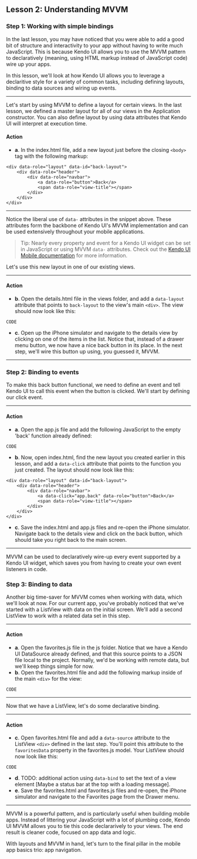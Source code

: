 ## Lesson 2: Understanding MVVM

### Step 1: Working with simple bindings

In the last lesson, you may have noticed that you were able to add a good bit of structure and interactivity to your app without having to write much JavaScript. This is because Kendo UI allows you to use the MVVM pattern to declaratively (meaning, using HTML markup instead of JavaScript code) wire up your apps.

In this lesson, we'll look at how Kendo UI allows you to leverage a declaritive style for a variety of common tasks, including defining layouts, binding to data sources and wiring up events.

<hr data-action="start" />

Let's start by using MVVM to define a layout for certain views. In the last lesson, we defined a master layout for all of our views in the Application constructor. You can also define layout by using data attributes that Kendo UI will interpret at execution time.

#### Action

* **a**. In the index.html file, add a new layout just before the closing `<body>` tag with the following markup:
```
<div data-role="layout" data-id="back-layout">
	<div data-role="header">
		<div data-role="navbar">
	    	<a data-role="button">Back</a>
	    	<span data-role="view-title"></span>
	    </div>
	</div>
</div>
```

<hr data-action="end" />

Notice the liberal use of `data-` attributes in the snippet above. These attributes form the backbone of Kendo UI's MVVM implementation and can be used extensively throughout your mobile applications.

> Tip: Nearly every property and event for a Kendo UI widget can be set in JavaScript or using MVVM `data-` attributes. Check out the [Kendo UI Mobile documentation](http://docs.telerik.com/kendo-ui/mobile/mvvm) for more information.

Let's use this new layout in one of our existing views.

<hr data-action="start" />

#### Action

* **b**. Open the details.html file in the views folder, and add a `data-layout` attribute that points to `back-layout` to the view's main `<div>`. The view should now look like this:
```
CODE
```

* **c**. Open up the iPhone simulator and navigate to the details view by clicking on one of the items in the list. Notice that, instead of a drawer menu button, we now have a nice back button in its place. In the next step, we'll wire this button up using, you guessed it, MVVM.

<hr data-action="end" />

### Step 2: Binding to events

To make this back button functional, we need to define an event and tell Kendo UI to call this event when the button is clicked. We'll start by defining our click event.

<hr data-action="start" />

#### Action

* **a**. Open the app.js file and add the following JavaScript to the empty 'back' function already defined:
```
CODE
```

* **b**. Now, open index.html, find the new layout you created earlier in this lesson, and add a `data-click` attribute that points to the function you just created. The layout should now look like this:
```
<div data-role="layout" data-id="back-layout">
	<div data-role="header">
		<div data-role="navbar">
	    	<a data-click="app.back" data-role="button">Back</a>
	    	<span data-role="view-title"></span>
	    </div>
	</div>
</div>
```

* **c**. Save the index.html and app.js files and re-open the iPhone simulator. Navigate back to the details view and click on the back button, which should take you right back to the main screen.

<hr data-action="end" />

MVVM can be used to declaratively wire-up every event supported by a Kendo UI widget, which saves you from having to create your own event listeners in code.

### Step 3: Binding to data

Another big time-saver for MVVM comes when working with data, which we'll look at now. For our current app, you've probably noticed that we've started with a ListView with data on the initial screen. We'll add a second ListView to work with a related data set in this step.

<hr data-action="start" />

#### Action

* **a**. Open the favorites.js file in the js folder. Notice that we have a Kendo UI DataSource already defined, and that this source points to a JSON file local to the project. Normally, we'd be working with remote data, but we'll keep things simple for now.
* **b**. Open the favorites.html file and add the following markup inside of the main `<div>` for the view:
```
CODE
```

<hr data-action="end" />

Now that we have a ListView, let's do some declarative binding.

<hr data-action="start" />

#### Action

* **c**. Open favorites.html file and add a `data-source` attribute to the ListView `<div>` defined in the last step. You'll point this attribute to the `favoritesData` property in the favorites.js model. Your ListView should now look like this:
```
CODE
```

* **d**. TODO: additional action using `data-bind` to set the text of a view element [Maybe a status bar at the top with a loading message].
* **e**. Save the favorites.html and favorites.js files and re-open, the iPhone simulator and navigate to the Favorites page from the Drawer menu.

<hr data-action="end" />

MVVM is a powerful pattern, and is particularly useful when building mobile apps. Instead of littering your JavaScript with a lot of plumbing code, Kendo UI MVVM allows you to tie this code declararively to your views. The end result is cleaner code, focused on app data and logic. 

With layouts and MVVM in hand, let's turn to the final pillar in the mobile app basics trio: app navigation.